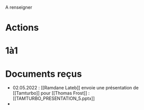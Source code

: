 A renseigner

# Actions
# 1à1
# Documents reçus
- 02.05.2022 : [[Ramdane Lateb]] envoie une présentation de [[Tamturbo]] pour [[Thomas Frost]] : [[TAMTURBO_PRESENTATION_5.pptx]]
- 